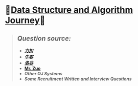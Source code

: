 # 🎉[Data Structure and Algorithm Journey](https://github.com/raingrain/data-structure-and-algorithm-journey)🎉

> ## *Question source:*
>
> - [***力扣***](https://leetcode.cn/u/raingrain/)
> - [***牛客***](https://www.nowcoder.com/users/569905451)
> - [***洛谷***](https://www.luogu.com.cn/user/1006250)
> - [**Mr. Zuo**](https://github.com/algorithmzuo)
> - ***Other OJ Systems***
> - ***Some Recruitment Written and Interview Questions***
